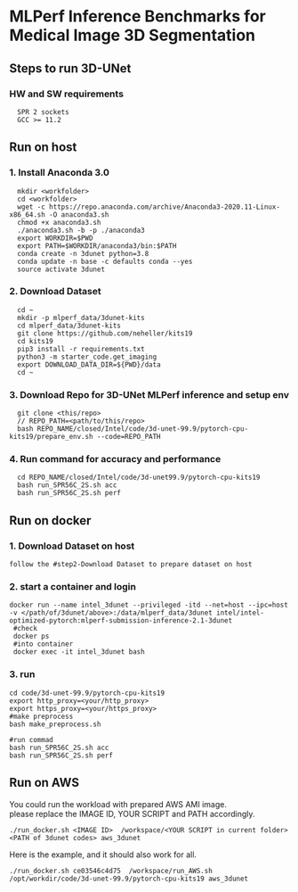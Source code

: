 # MLPerf Inference Benchmarks for Medical Image 3D Segmentation

## Steps to run 3D-UNet


### HW and SW requirements
```
  SPR 2 sockets
  GCC >= 11.2
```

## Run on host

### 1. Install Anaconda 3.0

```
  mkdir <workfolder>
  cd <workfolder>
  wget -c https://repo.anaconda.com/archive/Anaconda3-2020.11-Linux-x86_64.sh -O anaconda3.sh
  chmod +x anaconda3.sh
  ./anaconda3.sh -b -p ./anaconda3
  export WORKDIR=$PWD
  export PATH=$WORKDIR/anaconda3/bin:$PATH
  conda create -n 3dunet python=3.8
  conda update -n base -c defaults conda --yes
  source activate 3dunet
```

### 2. Download Dataset
```
  cd ~
  mkdir -p mlperf_data/3dunet-kits
  cd mlperf_data/3dunet-kits
  git clone https://github.com/neheller/kits19
  cd kits19
  pip3 install -r requirements.txt
  python3 -m starter_code.get_imaging
  export DOWNLOAD_DATA_DIR=${PWD}/data
  cd ~
```

### 3. Download Repo for 3D-UNet MLPerf inference and setup env
```
  git clone <this/repo>
  // REPO_PATH=<path/to/this/repo>
  bash REPO_NAME/closed/Intel/code/3d-unet-99.9/pytorch-cpu-kits19/prepare_env.sh --code=REPO_PATH
```

### 4. Run command for accuracy and performance
```
  cd REPO_NAME/closed/Intel/code/3d-unet99.9/pytorch-cpu-kits19
  bash run_SPR56C_2S.sh acc
  bash run_SPR56C_2S.sh perf
```



## Run on docker

### 1. Download Dataset on host

```
follow the #step2-Download Dataset to prepare dataset on host
```

###  2. start a container and login

```
docker run --name intel_3dunet --privileged -itd --net=host --ipc=host -v </path/of/3dunet/above>:/data/mlperf_data/3dunet intel/intel-optimized-pytorch:mlperf-submission-inference-2.1-3dunet
 #check
 docker ps
 #into container
 docker exec -it intel_3dunet bash
```

###  3. run

```
cd code/3d-unet-99.9/pytorch-cpu-kits19
export http_proxy=<your/http_proxy>
export https_proxy=<your/https_proxy>
#make preprocess
bash make_preprocess.sh

#run commad
bash run_SPR56C_2S.sh acc
bash run_SPR56C_2S.sh perf
```

## Run on AWS
You could run the workload with prepared AWS AMI image.  
please replace the IMAGE ID, YOUR SCRIPT and PATH accordingly.
```
./run_docker.sh <IMAGE ID>  /workspace/<YOUR SCRIPT in current folder> <PATH of 3dunet codes> aws_3dunet
```
Here is the example, and it should also work for all.
```
./run_docker.sh ce03546c4d75  /workspace/run_AWS.sh /opt/workdir/code/3d-unet-99.9/pytorch-cpu-kits19 aws_3dunet
```
